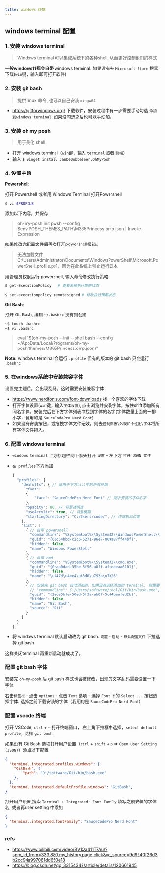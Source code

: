 ```yaml
---
title: windows 终端
---
```



## windows terminal 配置



### 1. 安装 windows terminal

> Windows terminal 可以集成系统下的各种shell, 从而更好控制他们的样式

**一般windows11都会自带** windows terminal. 如果没有去 `Microsoft Store` 搜索下载(`win`键，输入即可打开软件)

### 2. 安装 git bash 

> 提供 linux 命令, 也可以自己安装 `mingw64`

- <https://gitforwindows.org/> 下载软件，安装过程中有一步需要手动勾选 `添加到windows terminal`. 如果没勾选之后也可以手动加。



### 3. 安装 oh my posh 

> 用于美化 shell

- 打开 windows terminal（`win`键，输入 `terminal` 或者 `终端`）
- 输入 `$ winget install JanDeDobbeleer.OhMyPosh`

### 4. 设置主题


**Powershell**: 

打开 Powershell 或者用 Windows Terminal 打开Powershell

``` bash
$ vi $PROFILE
```

添加以下内容，并保存

> oh-my-posh init pwsh --config $env:POSH_THEMES_PATH\M365Princess.omp.json | Invoke-Expression


如果修改完配置文件后再次打开powershell报错。

> 无法加载文件 C:\Users\Administrator\Documents\WindowsPowerShell\Microsoft.PowerShell_profile.ps1，因为在此系统上禁止运行脚本


用管理员权限运行 powershell, 输入命令修改执行策略

``` bash
$ get-ExecutionPolicy   # 查看系统执行策略状态
 
$ set-executionpolicy remotesigned # 修改执行策略状态
```


**Git Bash**:

打开 Git Bash, 编辑 `~/.bashrc` 没有则创建 

``` bash
~$ touch .bashrc
~$ vi .bashrc
```

> eval "$(oh-my-posh --init --shell bash --config ~/AppData/Local/Programs/oh-my-posh/themes/M365Princess.omp.json)"


**Note:** windows terminal 会运行 `.profile` 但有的版本的 git bash 只会运行 `.bashrc`


### 5. 在windows系统中安装兼容字体

设置完主题后，会出现乱码。这时需要安装兼容字体

- <https://www.nerdfonts.com/font-downloads> 找一个喜欢的字体下载
- 打开字体设置(`win`键，输入`字体设置`), 点击浏览并安装字体，按住shift添加所有同名字体。安装完后在下方字体列表中找到字体的名字(字体数量上面的一排小字，我用的是 `SauceCodePro Nerd Font`) 
- 如果没有安装按钮，或拖拽字体文件无效。则去`控制面板\外观和个性化\字体`将所有字体文件拖入。


### 6. 配置 windows terminal

- `windows terminal` 上方标题栏向下箭头打开 `设置` - 左下方 `打开 JSON 文件`

- `在 profiles`下方添加

  ``` js
  {
    "profiles": {
      "deafults": { // 适用于下方list中的所有终端
        "font": 
        {
            "face": "SauceCodePro Nerd Font" // 刚才安装的字体名字
        },
        "opacity": 80, // 背景透明度
        "useAcrylic": true, // 背景模糊
        "startingDirectory": "C:/Users/code/", // 终端启动位置
      }, 
      "list": [
        { // 自带 powershell
          "commandline": "%SystemRoot%\\System32\\WindowsPowerShell\\v1.0\\powershell.exe",
          "guid": "{61c54bbd-c2c6-5271-96e7-009a87ff44bf}",
          "hidden": false,
          "name": "Windows PowerShell"
        },
        { // 自带 cmd
          "commandline": "%SystemRoot%\\System32\\cmd.exe",
          "guid": "{0caa0dad-35be-5f56-a8ff-afceeeaa6101}",
          "hidden": false,
          "name": "\u547d\u4ee4\u63d0\u793a\u7b26"
        },
        { // 安装完 git bash 自动添加的，如果没有选择添加到 terminal, 则需要手动添加下面一行，代替 guid
          // "commandline": C:/Users/software/tool/Git/bin/bash.exe",
          "guid": "{2ece5bfe-50ed-5f3a-ab87-5cd4baafed2b}",
          "hidden": false,
          "name": "Git Bash",
          "source": "Git"
        }
      ]
    }
  }
  ```

- 将 windows terminal 默认启动改为 git bash. `设置` - `启动` - `默认配置文件` 下拉选择 git bash


这样关闭terminal 再重新启动就成功了。


### 配置 git bash 字体

安装完 `oh-my-posh` 后 git bash 样式也会被修改，出现的文字乱码需要设置一下字体

右击`标签栏` - 点击 `options` - 点击 `Text` 选项 - 选择 `Font` 下的 `Select ...` 按钮选择字体. 选择之前下载安装的字体（我用的是 `SauceCodePro Nerd Font`）


### 配置 vscode 终端

打开 VSCode, `ctrl` + `~` 打开终端窗口， 右上角下拉框中选择，`select default profile`。选择 `git bash`. 

如果没有 Git Bash 选项打开用户设置（`ctrl` + `shift` + `p` => `Open User Setting (JSON)`）添加以下配置 

``` json
{
  "terminal.integrated.profiles.windows": {
    "GitBash": {
        "path": "D:/software/Git/bin/bash.exe"
    },
  },
  "terminal.integrated.defaultProfile.windows": "GitBash",
}
```

打开用户设置,搜索 `Terminal › Integrated: Font Family` 填写之前安装的字体名, 或者再user setting 中添加

``` json
{
  "terminal.integrated.fontFamily": "SauceCodePro Nerd Font",
}
```

### refs

- https://www.bilibili.com/video/BV1Qa411T7Au/?spm_id_from=333.880.my_history.page.click&vd_source=9d9240f26d3b2cc94a997061dd650e18
- https://blog.csdn.net/qq_33154343/article/details/120661945

